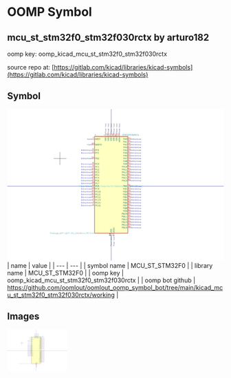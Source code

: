 # OOMP Symbol  
## mcu_st_stm32f0_stm32f030rctx  by arturo182  
  
oomp key: oomp_kicad_mcu_st_stm32f0_stm32f030rctx  
  
source repo at: [https://gitlab.com/kicad/libraries/kicad-symbols](https://gitlab.com/kicad/libraries/kicad-symbols)  
## Symbol  
  
[![working.png](working_600.png)](working.png)  
| name | value | 
| --- | --- | 
| symbol name | MCU_ST_STM32F0 | 
| library name | MCU_ST_STM32F0 | 
| oomp key | oomp_kicad_mcu_st_stm32f0_stm32f030rctx | 
| oomp bot github | https://github.com/oomlout/oomlout_oomp_symbol_bot/tree/main/kicad_mcu_st_stm32f0_stm32f030rctx/working | 
## Images  
  
[![working.png](working_140.png)](working.png)  
